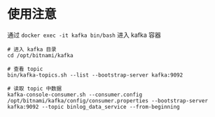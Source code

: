 # 使用注意

通过 `docker exec -it kafka bin/bash` 进入 kafka 容器

```shell
# 进入 kafka 目录
cd /opt/bitnami/kafka

# 查看 topic
bin/kafka-topics.sh --list --bootstrap-server kafka:9092

# 读取 topic 中数据
kafka-console-consumer.sh --consumer.config /opt/bitnami/kafka/config/consumer.properties --bootstrap-server kafka:9092 --topic binlog_data_service --from-beginning
```

